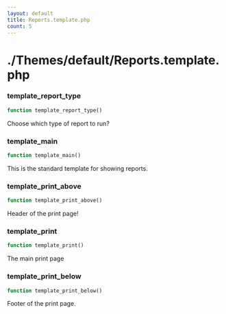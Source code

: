 ```yaml
---
layout: default
title: Reports.template.php
count: 5
---
```


# ./Themes/default/Reports.template.php

### template_report_type

```php
function template_report_type()
```
Choose which type of report to run?




### template_main

```php
function template_main()
```
This is the standard template for showing reports.




### template_print_above

```php
function template_print_above()
```
Header of the print page!




### template_print

```php
function template_print()
```
The main print page




### template_print_below

```php
function template_print_below()
```
Footer of the print page.




